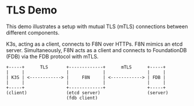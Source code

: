 # TLS Demo

This demo illustrates a setup with mutual TLS (mTLS) connections between different components.

K3s, acting as a client, connects to F8N over HTTPs. F8N mimics an etcd server. 
Simultaneously, F8N acts as a client and connects to FoundationDB (FDB) via the FDB protocol with mTLS.

```ascii
+-----+      TLS       +-------------+      mTLS      +-----+
|     |                |             |                |     |
| K3S | <------------> |     F8N     | <------------> | FDB |
|     |                |             |                |     |
+-----+                +-------------+                +-----+
(client)               (etcd server)                  (server)
                       (fdb client)
```
